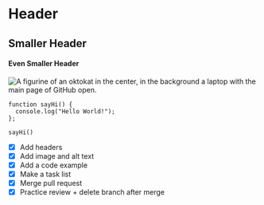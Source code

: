 # Header

## Smaller Header

#### Even Smaller Header

![A figurine of an oktokat in the center, in the background a laptop with the main page of GitHub open.](https://images.unsplash.com/photo-1618401471353-b98afee0b2eb?ixlib=rb-4.0.3&ixid=M3wxMjA3fDB8MHxwaG90by1wYWdlfHx8fGVufDB8fHx8fA%3D%3D&auto=format&fit=crop&w=1188&q=80)

```
function sayHi() {
  console.log("Hello World!");
};

sayHi()
```

-   [x] Add headers
-   [x] Add image and alt text
-   [x] Add a code example
-   [x] Make a task list
-   [x] Merge pull request
-   [x] Practice review + delete branch after merge
